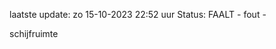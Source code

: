 laatste update: 
zo 15-10-2023 22:52   uur 
Status: FAALT - fout - 
<div class="service R">schijfruimte</div>